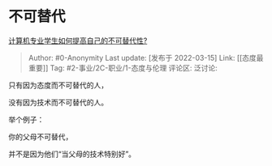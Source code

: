 # 不可替代
[计算机专业学生如何提高自己的不可替代性?](https://www.zhihu.com/question/513961391/answer/2389492043)

> Author: #0-Anonymity
> Last update: [发布于 2022-03-15]
> Link: [[态度最重要]]
> Tag: #2-事业/2C-职业/1-态度与伦理
> 评论区:
> 泛讨论:

只有因为态度而不可替代的人，

没有因为技术而不可替代的人。

举个例子：

你的父母不可替代，

并不是因为他们“当父母的技术特别好”。

